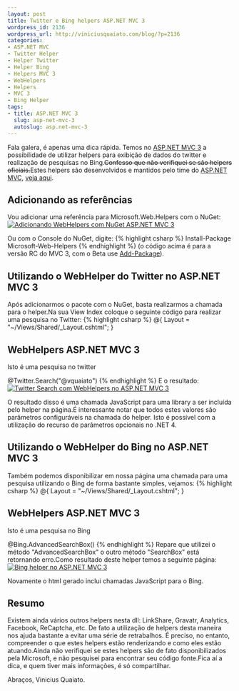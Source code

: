 ```yaml
---
layout: post
title: Twitter e Bing helpers ASP.NET MVC 3
wordpress_id: 2136
wordpress_url: http://viniciusquaiato.com/blog/?p=2136
categories:
- ASP.NET MVC
- Twitter Helper
- Helper Twitter
- Helper Bing
- Helpers MVC 3
- WebHelpers
- Helpers
- MVC 3
- Bing Helper
tags:
- title: ASP.NET MVC 3
  slug: asp-net-mvc-3
  autoslug: asp.net-mvc-3
---
```

Fala galera, é apenas uma dica rápida. Temos no [ASP.NET MVC 3](http://viniciusquaiato.com/blog/asp-net-mvc-3) a possibilidade de utilizar helpers para exibição de dados do twitter e realização de pesquisas no Bing.<del datetime="2010-11-16T11:12:06+00:00">Confesso que não verifiquei se são helpers oficiais.</del>Estes helpers são desenvolvidos e mantidos pelo time do [ASP.NET MVC](http://asp.net/mvc), [veja aqui](http://forums.asp.net/t/1623534.aspx?Is+Microsoft.Web.Helpers+an+official+library%3f).

## Adicionando as referências


Vou adicionar uma referência para Microsoft.Web.Helpers com o NuGet:[![Adicionando WebHelpers com NuGet ASP.NET MVC 3](http://viniciusquaiato.com/images_posts/Add-Library-Package-Reference_2010-11-15_13-42-18-300x200.png "Adicionando WebHelpers com NuGet ASP.NET MVC 3")](http://viniciusquaiato.com/images_posts/Add-Library-Package-Reference_2010-11-15_13-42-18.png)

Ou com o Console do NuGet, digite:
{% highlight csharp %}
Install-Package Microsoft-Web-Helpers
{% endhighlight %}
(o código acima é para a versão RC do MVC 3, com o Beta use [Add-Package](http://viniciusquaiato.com/blog/aprenda-os-comandos-para-adicionar-pacotes-com-nupack/)).

## Utilizando o WebHelper do Twitter no ASP.NET MVC 3
Após adicionarmos o pacote com o NuGet, basta realizarmos a chamada para o helper.Na sua View Index coloque o seguinte código para realizar uma pesquisa no Twitter:
{% highlight csharp %}
@{ Layout = "~/Views/Shared/_Layout.cshtml";
    }


## WebHelpers ASP.NET MVC 3

Isto é uma pesquisa no twitter


@Twitter.Search("@vquaiato")
{% endhighlight %}
E o resultado:[![Twitter Search com WebHelpers no ASP.NET MVC 3](http://viniciusquaiato.com/images_posts/twitter-search-273x300.png "Twitter Search com WebHelpers no ASP.NET MVC 3")](http://viniciusquaiato.com/images_posts/twitter-search.png)

O resultado disso é uma chamada JavaScript para uma library a ser incluída pelo helper na página.É interessante notar que todos estes valores são parâmetros configuráveis na chamada do helper. Isto é possível com a utilização do recurso de parâmetros opcionais no .NET 4.

## Utilizando o WebHelper do Bing no ASP.NET MVC 3
Também podemos disponibilizar em nossa página uma chamada para uma pesquisa utilizando o Bing de forma bastante simples, vejamos:
{% highlight csharp %}
@{ Layout = "~/Views/Shared/_Layout.cshtml";
    }


## WebHelpers ASP.NET MVC 3

Isto é uma pesquisa no Bing


@Bing.AdvancedSearchBox()
{% endhighlight %}
Repare que utilizei o método "AdvancedSearchBox" o outro método "SearchBox" está retornando erro.Como resultado deste helper temos a seguinte página:[![Bing helper no ASP.NET MVC 3](http://viniciusquaiato.com/images_posts/Bing-helper-292x300.png "Bing helper no ASP.NET MVC 3")](http://viniciusquaiato.com/images_posts/Bing-helper.png)

Novamente o html gerado inclui chamadas JavaScript para o Bing.

## Resumo
Existem ainda vários outros helpers nesta dll: LinkShare, Gravatr, Analytics, Facebook, ReCaptcha, etc. De fato a utilização de helpers desta maneira nos ajuda bastante a evitar uma série de retrabalhos. É preciso, no entanto, compreender o que estes helpers estão renderizando e como eles estão atuando.Ainda não verifiquei se estes helpers são de fato disponibilizados pela Microsoft, e não pesquisei para encontrar seu código fonte.Fica aí a dica, e quem tiver mais informações, é só compartilhar.

Abraços,
Vinicius Quaiato.
